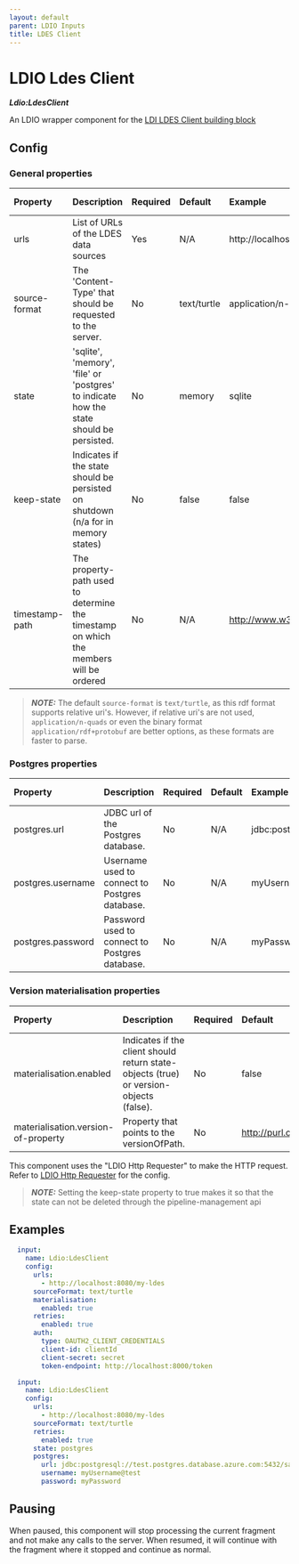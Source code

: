 ```yaml
---
layout: default
parent: LDIO Inputs
title: LDES Client
---
```


# LDIO Ldes Client

***Ldio:LdesClient***

An LDIO wrapper component for the [LDI LDES Client building block](../../core/ldi-inputs/ldes-client)

## Config

### General properties

| Property       | Description                                                                             | Required | Default     | Example                                   | Supported values                                              |
|:---------------|:----------------------------------------------------------------------------------------|:---------|:------------|:------------------------------------------|:--------------------------------------------------------------|
| urls           | List of URLs of the LDES data sources                                                   | Yes      | N/A         | http://localhost:8080/my-ldes             | HTTP and HTTPS urls                                           |
| source-format  | The 'Content-Type' that should be requested to the server.                              | No       | text/turtle | application/n-quads                       | Any type supported by [Apache Jena](https://jena.apache.org/) |
| state          | 'sqlite', 'memory', 'file' or 'postgres' to indicate how the state should be persisted. | No       | memory      | sqlite                                    | 'sqlite', 'files' or 'memory'                                 |
| keep-state     | Indicates if the state should be persisted on shutdown (n/a for in memory states)       | No       | false       | false                                     | true or false                                                 |
| timestamp-path | The property-path used to determine the timestamp on which the members will be ordered  | No       | N/A         | http://www.w3.org/ns/prov#generatedAtTime | A property path                                               |

> **_NOTE:_** The default `source-format` is `text/turtle`, as this rdf format supports relative uri's. However, if 
> relative uri's are not used, `application/n-quads` or even the binary format `application/rdf+protobuf` are better 
> options, as these formats are faster to parse.

### Postgres properties

| Property          | Description                                    | Required | Default | Example                                                        | Supported values |
|:------------------|:-----------------------------------------------|:---------|:--------|:---------------------------------------------------------------|:-----------------|
| postgres.url      | JDBC url of the Postgres database.             | No       | N/A     | jdbc:postgresql://test.postgres.database.azure.com:5432/sample | String           |
| postgres.username | Username used to connect to Postgres database. | No       | N/A     | myUsername@test                                                | String           |
| postgres.password | Password used to connect to Postgres database. | No       | N/A     | myPassword                                                     | String           |

### Version materialisation properties

| Property                            | Description                                                                            | Required | Default                              | Example                                | Supported values |
|:------------------------------------|:---------------------------------------------------------------------------------------|:---------|:-------------------------------------|:---------------------------------------|:-----------------|
| materialisation.enabled             | Indicates if the client should return state-objects (true) or version-objects (false). | No       | false                                | true                                   | true or false    |
| materialisation.version-of-property | Property that points to the versionOfPath.                                             | No       | http://purl.org/dc/terms/isVersionOf | "http://purl.org/dc/terms/isVersionOf" | true or false    |

This component uses the "LDIO Http Requester" to make the HTTP request.
Refer to [LDIO Http Requester](../ldio-core) for the config.

> **_NOTE:_**  Setting the keep-state property to true makes it so that the state can not be deleted through the
> pipeline-management api

## Examples

```yaml
  input:
    name: Ldio:LdesClient
    config:
      urls:
        - http://localhost:8080/my-ldes
      sourceFormat: text/turtle
      materialisation:
        enabled: true
      retries:
        enabled: true
      auth:
        type: OAUTH2_CLIENT_CREDENTIALS
        client-id: clientId
        client-secret: secret
        token-endpoint: http://localhost:8000/token
```

```yaml
  input:
    name: Ldio:LdesClient
    config:
      urls:
        - http://localhost:8080/my-ldes
      sourceFormat: text/turtle
      retries:
        enabled: true
      state: postgres
      postgres:
        url: jdbc:postgresql://test.postgres.database.azure.com:5432/sample
        username: myUsername@test
        password: myPassword
```

## Pausing

When paused, this component will stop processing the current fragment and not make any calls to the server.
When resumed, it will continue with the fragment where it stopped and continue as normal.